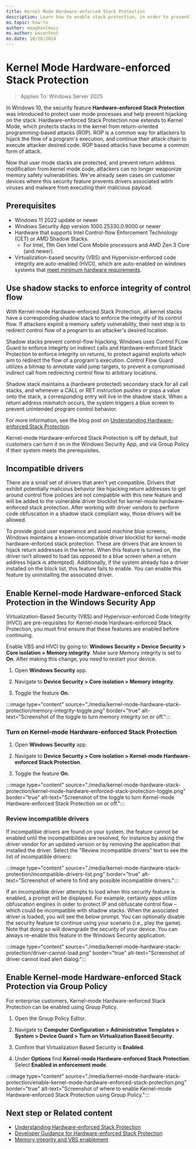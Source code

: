 ```yaml
---
title: Kernel Mode Hardware-enforced Stack Protection
description: Learn how to enable stack protection, in order to prevent stacks from return-oriented programming-based attacks (ROP).
ms.topic: how-to
author: meaghanlewis
ms.author: wscontent
ms.date: 10/28/2024
---
```


# Kernel Mode Hardware-enforced Stack Protection

> Applies To: Windows Server 2025

In Windows 10, the security feature **Hardware-enforced Stack Protection** was introduced to protect user mode processes and help prevent hijacking on the stack. Hardware-enforced Stack Protection now extends to Kernel Mode, which protects stacks in the kernel from return-oriented programming-based attacks (ROP). ROP is a common way for attackers to hijack the flow of a program's execution, and continue their attack chain to execute attacker desired code. ROP based attacks have become a common form of attack.

Now that user mode stacks are protected, and prevent return address modification from kernel mode code, attackers can no longer weaponize memory safety vulnerabilities. We've already seen cases on customer devices where this security feature prevents drivers associated witrh viruses and malware from executing their malicious payload.

## Prerequisites

- Windows 11 2022 update or newer
- Windows Security App version 1000.25330.0.9000 or newer
- Hardware that supports Intel Control-flow Enforcement Technology (CET) or AMD Shadow Stacks.
  - For Intel, 11th Gen Intel Core Mobile processors and AMD Zen 3 Core (and newer).
- Virtualization-based security (VBS) and Hypervisor-enforced code integrity are auto-enabled (HVCI), which are auto-enabled on windows systems that [meet minimum hardware requirements](/windows-hardware/design/device-experiences/oem-hvci-enablement).

## Use shadow stacks to enforce integrity of control flow

With Kernel-mode Hardware-enforced Stack Protection, all kernel stacks have a corresponding shadow stack to enforce the integrity of its control flow. If attackers exploit a memory safety vulnerability, their next step is to redirect control flow of a program to an attacker's desired location.

Shadow stacks prevent control-flow hijacking. Windows uses Control FLow Guard to enforce integirty on indirect calls and Hardware-enforced Stack Protection to enforce integrity on returns, to protect against exploits which aim to redirect the flow of a program's execution. Control Flow Guard utilizes a bitmap to annotate valid jump targets, to prevent a compromised indirect call from redirecting control flow to arbitrary locations.

Shadow stack maintains a (hardware protected) secondary stack for all call stacks, and whenever a CALL or RET instruction pushes or pops a value onto the stack, a corresponding entry will live in the shadow stack. When a return address mismatch occurs, the system triggers a blue screen to prevent unintended program control behavior.

For more information, see the blog post on [Understanding Hardware-enforced Stack Protection](https://techcommunity.microsoft.com/t5/windows-os-platform-blog/understanding-hardware-enforced-stack-protection/ba-p/1247815).

Kernel-mode Hardware-enforced Stack Protection is off by default, but customers can turn it on in the Windows Security App, and via Group Policy if their system meets the prerequisites.

## Incompatible drivers

There are a small set of drivers that aren't yet compatible. Drivers that exhibit potentially malicious behavior like hijacking return addresses to get around control flow policies are not compatible with this new feature and will be added to the vulnerable driver blocklist for kernel-mode hardware-enforced stack protection. After working with driver vendors to perform code obfuscation in a shadow stack compliant way, those drivers will be allowed.

To provide good user experience and avoid machine blue screens, Windows maintains a known-incompatible driver blocklist for kernel-mode hardware-enforced stack protection. These are drivers that are known to hijack return addresses in the kernel. When this feature is turned on, the driver isn’t allowed to load (as opposed to a blue screen when a return address hijack is attempted). Additionally, if the system already has a driver installed on the block list, this feature fails to enable. You can enable this feature by uninstalling the associated driver.

## Enable Kernel-mode Hardware-enforced Stack Protection in the Windows Security App

Virtualization-Based Security (VBS) and Hypervisor-enforced Code Integrity (HVCI) are pre-requisites for Kernel-mode Hardware-enforced Stack Protection, you must first ensure that these features are enabled before continuing.

Enable VBS and HVCI by going to: **Windows Security > Device Security > Core isolation > Memory integrity**. Make sure Memory integrity is set to **On**. After making this change, you need to restart your device.

1. Open **Windows Security** app.

1. Navigate to **Device Security > Core isolation > Memory integrity**.

1. Toggle the feature **On**.

:::image type="content" source="./media/kernel-mode-hardware-stack-protection/memory-integrity-toggle.png" border="true" alt-text="Screenshot of the toggle to turn memory integrity on or off.":::

### Turn on Kernel-mode Hardware-enforced Stack Protection

1. Open **Windows Security** app.

1. Navigate to **Device Security > Core isolation > Kernel-mode Hardware-enforced Stack Protection**.

1. Toggle the feature **On**.

:::image type="content" source="./media/kernel-mode-hardware-stack-protection/kernel-mode-hardware-enforced-stack-protection-toggle.png" border="true" alt-text="Screenshot of the toggle to turn Kernel-mode Hardware-enforced Stack Protection on or off.":::

### Review incompatible drivers

If incompatible drivers are found on your system, the feature cannot be enabled until the incompatibilities are resolved, for instance by asking the driver vendor for an updated version or by removing the application that installed the driver. Select the "Review incompatible drivers" text to see the list of incompatible drivers:  

:::image type="content" source="./media/kernel-mode-hardware-stack-protection/incompatible-drivers-list.png" border="true" alt-text="Screenshot of where to find any possible incompatible drivers.":::

If an incompatible driver attempts to load when this security feature is enabled, a prompt will be displayed. For example, certainly apps utilize obfuscation engines in order to protect IP and obfuscate control flow – which could be incompatible with shadow stacks.   When the associated driver is loaded, you will see the below prompt. You can optionally disable the security feature to continue using your scenario (i.e., play the game). Note that doing so will downgrade the security of your device.  You can always re-enable this feature in the Windows Security application.

:::image type="content" source="./media/kernel-mode-hardware-stack-protection/driver-cannot-load.png" border="true" alt-text="Screenshot of driver cannot load alert dialog.":::

## Enable Kernel-mode Hardware-enforced Stack Protection via Group Policy

For enterprise customers, Kernel-mode Hardware-enforced Stack Protection can be enabled using Group Policy.

1. Open the Group Policy Editor.

1. Navigate to **Computer Configuration > Administrative Templates > System > Device Guard > Turn on Virtualization Based Security**.
1. Confirm that Virtualization Based Security is **Enabled**.
1. Under **Options** find **Kernel-mode Hardware-enforced Stack Protection**. Select **Enabled in enforcement mode**.

:::image type="content" source="./media/kernel-mode-hardware-stack-protection/enable-kernel-mode-hardware-enforced-stack-protection.png" border="true" alt-text="Screenshot of where to enable Kernel-mode Hardware-enforced Stack Protection using Group Policy.":::

## Next step or Related content

- [Understanding Hardware-enforced Stack Protection](https://techcommunity.microsoft.com/t5/windows-os-platform-blog/understanding-hardware-enforced-stack-protection/ba-p/1247815)
- [Developer Guidance for Hardware-enforced Stack Protection](windows-os-platform-blog/developer-guidance-for-hardware-enforced-stack-protection/ba-p/2163340)
- [Memory integrity and VBS enablement](/windows-hardware/design/device-experiences/oem-hvci-enablement)